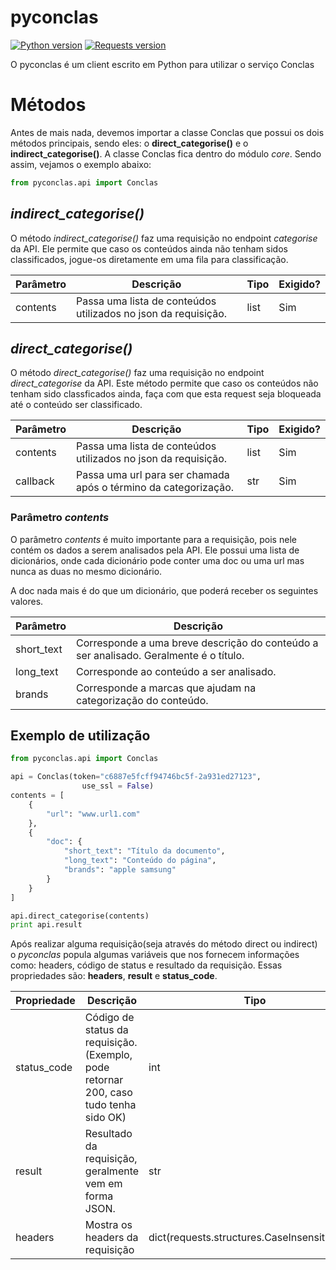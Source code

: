 # pyconclas
[![Python version](https://img.shields.io/badge/python-v2.7-orange.svg)](https://www.python.org/downloads/)
[![Requests version](https://img.shields.io/badge/requests-2.9.1-blue.svg)](https://pypi.python.org/pypi/requests)

O pyconclas é um client escrito em Python para utilizar o serviço Conclas

# Métodos
Antes de mais nada, devemos importar a classe Conclas que possui os dois métodos principais, sendo eles: o **direct_categorise()** e o **indirect_categorise()**. A classe Conclas fica dentro do módulo *core*. Sendo assim, vejamos o exemplo abaixo:

```python
from pyconclas.api import Conclas
```

## *indirect_categorise()*
O método *indirect_categorise()* faz uma requisição no endpoint *categorise* da API. Ele permite que caso os conteúdos ainda não tenham sidos classificados, jogue-os diretamente em uma fila para classificação.

| Parâmetro           | Descrição                                                     | Tipo | Exigido? |
|---------------------|---------------------------------------------------------------|------|----------|
| contents            | Passa uma lista de conteúdos utilizados no json da requisição. | list | Sim      |

## *direct_categorise()*
O método *direct_categorise()* faz uma requisição no endpoint *direct_categorise* da API. Este método permite que caso os conteúdos não tenham sido classficados ainda, faça com que esta request seja bloqueada até o conteúdo ser classificado.

| Parâmetro           | Descrição                                                       | Tipo | Exigido? |
|---------------------|-----------------------------------------------------------------|------|----------|
| contents            | Passa uma lista de conteúdos utilizados no json da requisição.   | list | Sim      |
| callback            | Passa uma url para ser chamada após o término da categorização. | str  | Sim      |

### Parâmetro *contents*
O parâmetro *contents* é muito importante para a requisição, pois nele contém os dados a serem analisados pela API. Ele possui uma lista de dicionários, onde cada dicionário pode conter uma doc ou uma url mas nunca as duas no mesmo dicionário.

A doc nada mais é do que um dicionário, que poderá receber os seguintes valores.

| Parâmetro  | Descrição                                                                             |
|------------|---------------------------------------------------------------------------------------|
| short_text | Corresponde a uma breve descrição do conteúdo a ser analisado. Geralmente é o título. |
| long_text  | Corresponde ao conteúdo a ser analisado.                                              |
| brands     | Corresponde a marcas que ajudam na categorização do conteúdo.                         |
## Exemplo de utilização

```python
from pyconclas.api import Conclas

api = Conclas(token="c6887e5fcff94746bc5f-2a931ed27123",
                use_ssl = False)
contents = [
    {
        "url": "www.url1.com"
    }, 
    {
        "doc": {
            "short_text": "Título da documento",
            "long_text": "Conteúdo do página",
            "brands": "apple samsung"
        }
    }
]

api.direct_categorise(contents)
print api.result
```
Após realizar alguma requisição(seja através do método direct ou indirect) o *pyconclas* popula algumas variáveis que nos fornecem informações como: headers, código de status e resultado da requisição. Essas propriedades são: **headers**, **result** e **status_code**.

| Propriedade | Descrição                                                                            | Tipo                                          |
|-------------|--------------------------------------------------------------------------------------|-----------------------------------------------|
| status_code | Código de status da requisição.(Exemplo, pode retornar 200, caso tudo tenha sido OK) | int                                           |
| result      | Resultado da requisição, geralmente vem em forma JSON.                               | str                                           |
| headers     | Mostra os headers da requisição                                                      | dict(requests.structures.CaseInsensitiveDict) |